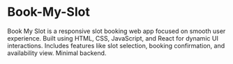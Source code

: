 # Book-My-Slot
Book My Slot is a responsive slot booking web app focused on smooth user experience.   Built using HTML, CSS, JavaScript, and React for dynamic UI interactions.   Includes features like slot selection, booking confirmation, and availability view.   Minimal backend.
